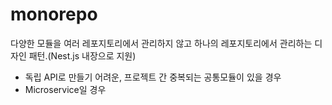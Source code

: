 # monorepo

다양한 모듈을 여러 레포지토리에서 관리하지 않고 하나의 레포지토리에서 관리하는 디자인 패턴.(Nest.js 내장으로 지원)

- 독립 API로 만들기 어려운, 프로젝트 간 중복되는 공통모듈이 있을 경우
- Microservice일 경우
